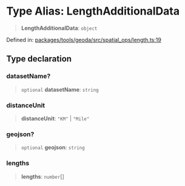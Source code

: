 # Type Alias: LengthAdditionalData

> **LengthAdditionalData**: `object`

Defined in: [packages/tools/geoda/src/spatial\_ops/length.ts:19](https://github.com/GeoDaCenter/openassistant/blob/0f7bf760e453a1735df9463dc799b04ee2f630fd/packages/tools/geoda/src/spatial_ops/length.ts#L19)

## Type declaration

### datasetName?

> `optional` **datasetName**: `string`

### distanceUnit

> **distanceUnit**: `"KM"` \| `"Mile"`

### geojson?

> `optional` **geojson**: `string`

### lengths

> **lengths**: `number`[]
